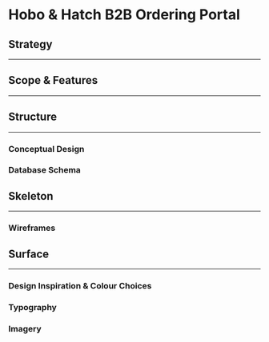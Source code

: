 # Hobo & Hatch B2B Ordering Portal

## Strategy
------

## Scope & Features
------

## Structure
------

### Conceptual Design
### Database Schema


## Skeleton
------
### Wireframes


## Surface
------
### Design Inspiration & Colour Choices
### Typography
### Imagery


